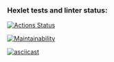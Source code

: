 ### Hexlet tests and linter status:
[![Actions Status](https://github.com/sazanik/backend-project-lvl1/actions/workflows/hexlet-check.yml/badge.svg)](https://github.com/sazanik/backend-project-lvl1/actions)

[![Maintainability](https://api.codeclimate.com/v1/badges/9ff520ee5368a3db6146/maintainability)](https://codeclimate.com/github/sazanik/backend-project-lvl1/maintainability)

[![asciicast](https://asciinema.org/a/NHYTq1gdMy5sydEDQ1CL5RzEV.svg)](https://asciinema.org/a/NHYTq1gdMy5sydEDQ1CL5RzEV)
